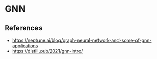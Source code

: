 # GNN

## References
- https://neptune.ai/blog/graph-neural-network-and-some-of-gnn-applications
- https://distill.pub/2021/gnn-intro/